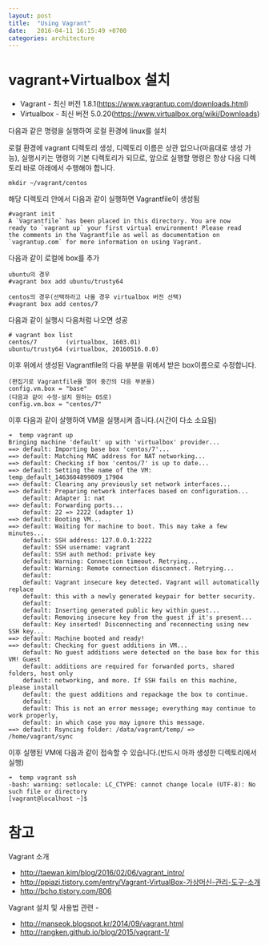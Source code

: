 ```yaml
---
layout: post
title:  "Using Vagrant"
date:   2016-04-11 16:15:49 +0700
categories: architecture
---
```


# vagrant+Virtualbox 설치 #

- Vagrant - 최신 버전 1.8.1(https://www.vagrantup.com/downloads.html)
- Virtualbox - 최신 버전 5.0.20(https://www.virtualbox.org/wiki/Downloads)

다음과 같은 명령을 실행하여 로컬 환경에 linux를 설치

로컬 환경에 vagrant 디렉토리 생성, 디렉토리 이름은 상관 없으나(마음대로 생성 가능), 실행시키는 명령의 기본 디렉토리가 되므로, 앞으로 실행할 명령은 항상 다음 디렉토리 바로 아래에서 수행해야 합니다.

    mkdir ~/vagrant/centos

해당 디렉토리 안에서 다음과 같이 실행하면 Vagrantfile이 생성됨

    #vagrant init
    A `Vagrantfile` has been placed in this directory. You are now
    ready to `vagrant up` your first virtual environment! Please read
    the comments in the Vagrantfile as well as documentation on
    `vagrantup.com` for more information on using Vagrant.

다음과 같이 로컬에 box를 추가

    ubuntu의 경우
    #vagrant box add ubuntu/trusty64 

    centos의 경우(선택하라고 나올 경우 virtualbox 버전 선택)
    #vagrant box add centos/7

다음과 같이 실행시 다음처럼 나오면 성공

    # vagrant box list
    centos/7        (virtualbox, 1603.01)
    ubuntu/trusty64 (virtualbox, 20160516.0.0)

이후 위에서 생성된 Vagrantfile의 다음 부분을 위에서 받은 box이름으로 수정합니다.
    
    (편집기로 Vagrantfile을 열어 중간의 다음 부분을)
    config.vm.box = "base"
    (다음과 같이 수정-설치 원하는 OS로)
    config.vm.box = "centos/7"

이후 다음과 같이 살행하여 VM을 실행시켜 줍니다.(시간이 다소 소요됨)

    ➜  temp vagrant up
    Bringing machine 'default' up with 'virtualbox' provider...
    ==> default: Importing base box 'centos/7'...
    ==> default: Matching MAC address for NAT networking...
    ==> default: Checking if box 'centos/7' is up to date...
    ==> default: Setting the name of the VM: temp_default_1463604899809_17904
    ==> default: Clearing any previously set network interfaces...
    ==> default: Preparing network interfaces based on configuration...
        default: Adapter 1: nat
    ==> default: Forwarding ports...
        default: 22 => 2222 (adapter 1)
    ==> default: Booting VM...
    ==> default: Waiting for machine to boot. This may take a few minutes...
        default: SSH address: 127.0.0.1:2222
        default: SSH username: vagrant
        default: SSH auth method: private key
        default: Warning: Connection timeout. Retrying...
        default: Warning: Remote connection disconnect. Retrying...
        default:
        default: Vagrant insecure key detected. Vagrant will automatically replace
        default: this with a newly generated keypair for better security.
        default:
        default: Inserting generated public key within guest...
        default: Removing insecure key from the guest if it's present...
        default: Key inserted! Disconnecting and reconnecting using new SSH key...
    ==> default: Machine booted and ready!
    ==> default: Checking for guest additions in VM...
        default: No guest additions were detected on the base box for this VM! Guest
        default: additions are required for forwarded ports, shared folders, host only
        default: networking, and more. If SSH fails on this machine, please install
        default: the guest additions and repackage the box to continue.
        default:
        default: This is not an error message; everything may continue to work properly,
        default: in which case you may ignore this message.
    ==> default: Rsyncing folder: /data/vagrant/temp/ => /home/vagrant/sync

이후 실행된 VM에 다음과 같이 접속할 수 있습니다.(반드시 아까 생성한 디렉토리에서 실행)

    ➜  temp vagrant ssh
    -bash: warning: setlocale: LC_CTYPE: cannot change locale (UTF-8): No such file or directory
    [vagrant@localhost ~]$

# 참고 
Vagrant 소개 
- http://taewan.kim/blog/2016/02/06/vagrant_intro/
- http://ppiazi.tistory.com/entry/Vagrant-VirtualBox-가상머신-관리-도구-소개
- http://bcho.tistory.com/806

Vagrant 설치 및 사용법 관련 - 
- http://manseok.blogspot.kr/2014/09/vagrant.html
- http://rangken.github.io/blog/2015/vagrant-1/





